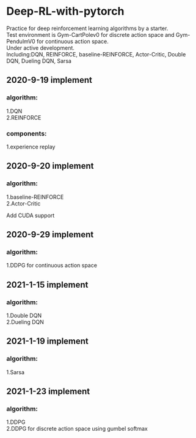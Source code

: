 # Deep-RL-with-pytorch
Practice for deep reinforcement learning algorithms by a starter.  
Test environment is Gym-CartPolev0 for discrete action space and Gym-PendulmV0 for continuous action space.  
Under active development.  
Including:DQN, REINFORCE, baseline-REINFORCE, Actor-Critic, Double DQN, Dueling DQN, Sarsa

## 2020-9-19 implement
### algorithm:  
  1.DQN  
  2.REINFORCE 
### components:  
1.experience replay
## 2020-9-20 implement
### algorithm:
  1.baseline-REINFORCE  
  2.Actor-Critic  
  
  Add CUDA support
## 2020-9-29 implement
### algorithm:
  1.DDPG for continuous action space  
## 2021-1-15 implement
### algorithm:  
  1.Double DQN  
  2.Dueling DQN 
## 2021-1-19 implement
### algorithm:  
  1.Sarsa
## 2021-1-23 implement
### algorithm:  
  1.DDPG  
  2.DDPG for discrete action space using gumbel softmax
